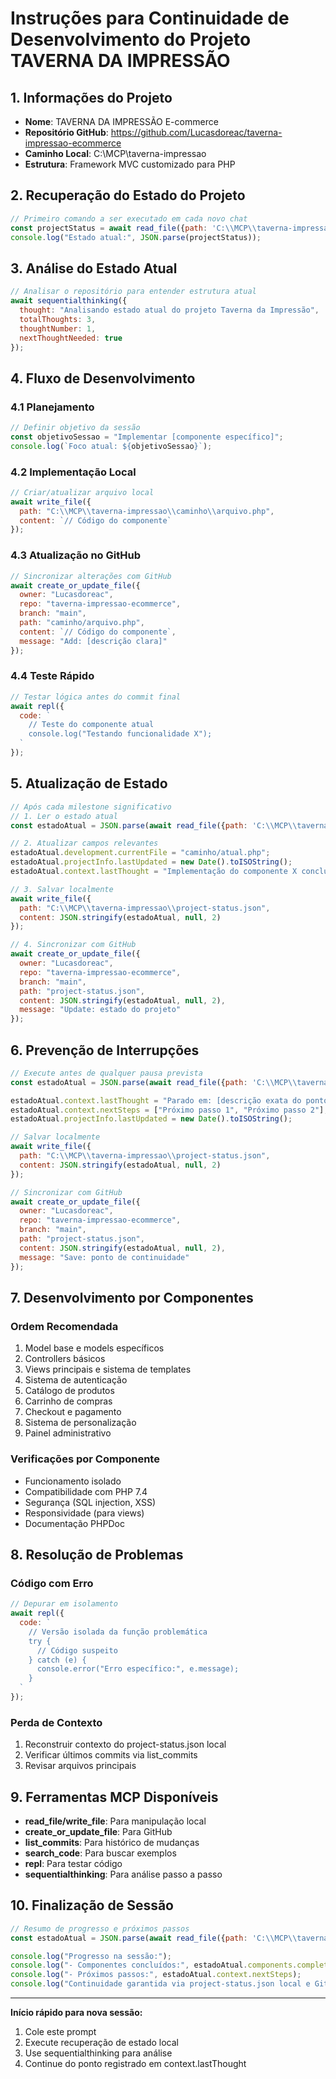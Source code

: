 # Instruções para Continuidade de Desenvolvimento do Projeto TAVERNA DA IMPRESSÃO

## 1. Informações do Projeto

- **Nome**: TAVERNA DA IMPRESSÃO E-commerce
- **Repositório GitHub**: https://github.com/Lucasdoreac/taverna-impressao-ecommerce
- **Caminho Local**: C:\MCP\taverna-impressao
- **Estrutura**: Framework MVC customizado para PHP

## 2. Recuperação do Estado do Projeto

```javascript
// Primeiro comando a ser executado em cada novo chat
const projectStatus = await read_file({path: 'C:\\MCP\\taverna-impressao\\project-status.json'});
console.log("Estado atual:", JSON.parse(projectStatus));
```

## 3. Análise do Estado Atual

```javascript
// Analisar o repositório para entender estrutura atual
await sequentialthinking({
  thought: "Analisando estado atual do projeto Taverna da Impressão",
  totalThoughts: 3,
  thoughtNumber: 1,
  nextThoughtNeeded: true
});
```

## 4. Fluxo de Desenvolvimento

### 4.1 Planejamento
```javascript
// Definir objetivo da sessão
const objetivoSessao = "Implementar [componente específico]";
console.log(`Foco atual: ${objetivoSessao}`);
```

### 4.2 Implementação Local
```javascript
// Criar/atualizar arquivo local
await write_file({
  path: "C:\\MCP\\taverna-impressao\\caminho\\arquivo.php",
  content: `// Código do componente`
});
```

### 4.3 Atualização no GitHub
```javascript
// Sincronizar alterações com GitHub
await create_or_update_file({
  owner: "Lucasdoreac",
  repo: "taverna-impressao-ecommerce",
  branch: "main",
  path: "caminho/arquivo.php",
  content: `// Código do componente`,
  message: "Add: [descrição clara]"
});
```

### 4.4 Teste Rápido
```javascript
// Testar lógica antes do commit final
await repl({
  code: `
    // Teste do componente atual
    console.log("Testando funcionalidade X");
  `
});
```

## 5. Atualização de Estado

```javascript
// Após cada milestone significativo
// 1. Ler o estado atual
const estadoAtual = JSON.parse(await read_file({path: 'C:\\MCP\\taverna-impressao\\project-status.json'}));

// 2. Atualizar campos relevantes
estadoAtual.development.currentFile = "caminho/atual.php";
estadoAtual.projectInfo.lastUpdated = new Date().toISOString();
estadoAtual.context.lastThought = "Implementação do componente X concluída";

// 3. Salvar localmente
await write_file({
  path: "C:\\MCP\\taverna-impressao\\project-status.json",
  content: JSON.stringify(estadoAtual, null, 2)
});

// 4. Sincronizar com GitHub
await create_or_update_file({
  owner: "Lucasdoreac",
  repo: "taverna-impressao-ecommerce",
  branch: "main",
  path: "project-status.json",
  content: JSON.stringify(estadoAtual, null, 2),
  message: "Update: estado do projeto"
});
```

## 6. Prevenção de Interrupções

```javascript
// Execute antes de qualquer pausa prevista
const estadoAtual = JSON.parse(await read_file({path: 'C:\\MCP\\taverna-impressao\\project-status.json'}));

estadoAtual.context.lastThought = "Parado em: [descrição exata do ponto]";
estadoAtual.context.nextSteps = ["Próximo passo 1", "Próximo passo 2"];
estadoAtual.projectInfo.lastUpdated = new Date().toISOString();

// Salvar localmente
await write_file({
  path: "C:\\MCP\\taverna-impressao\\project-status.json",
  content: JSON.stringify(estadoAtual, null, 2)
});

// Sincronizar com GitHub
await create_or_update_file({
  owner: "Lucasdoreac",
  repo: "taverna-impressao-ecommerce",
  branch: "main",
  path: "project-status.json",
  content: JSON.stringify(estadoAtual, null, 2),
  message: "Save: ponto de continuidade"
});
```

## 7. Desenvolvimento por Componentes

### Ordem Recomendada
1. Model base e models específicos
2. Controllers básicos
3. Views principais e sistema de templates
4. Sistema de autenticação
5. Catálogo de produtos
6. Carrinho de compras
7. Checkout e pagamento
8. Sistema de personalização
9. Painel administrativo

### Verificações por Componente
- Funcionamento isolado
- Compatibilidade com PHP 7.4
- Segurança (SQL injection, XSS)
- Responsividade (para views)
- Documentação PHPDoc

## 8. Resolução de Problemas

### Código com Erro
```javascript
// Depurar em isolamento
await repl({
  code: `
    // Versão isolada da função problemática
    try {
      // Código suspeito
    } catch (e) {
      console.error("Erro específico:", e.message);
    }
  `
});
```

### Perda de Contexto
1. Reconstruir contexto do project-status.json local
2. Verificar últimos commits via list_commits
3. Revisar arquivos principais

## 9. Ferramentas MCP Disponíveis

- **read_file/write_file**: Para manipulação local
- **create_or_update_file**: Para GitHub
- **list_commits**: Para histórico de mudanças
- **search_code**: Para buscar exemplos
- **repl**: Para testar código
- **sequentialthinking**: Para análise passo a passo

## 10. Finalização de Sessão

```javascript
// Resumo de progresso e próximos passos
const estadoAtual = JSON.parse(await read_file({path: 'C:\\MCP\\taverna-impressao\\project-status.json'}));

console.log("Progresso na sessão:");
console.log("- Componentes concluídos:", estadoAtual.components.completed);
console.log("- Próximos passos:", estadoAtual.context.nextSteps);
console.log("Continuidade garantida via project-status.json local e GitHub");
```

---

**Início rápido para nova sessão:**
1. Cole este prompt
2. Execute recuperação de estado local
3. Use sequentialthinking para análise
4. Continue do ponto registrado em context.lastThought